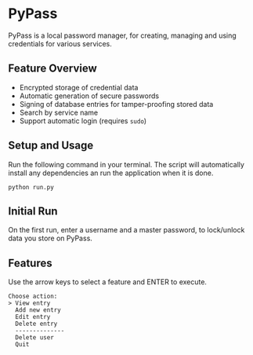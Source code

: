 # PyPass
PyPass is a local password manager, for creating, managing and using credentials for various services.

## Feature Overview
* Encrypted storage of credential data
* Automatic generation of secure passwords
* Signing of database entries for tamper-proofing stored data
* Search by service name
* Support automatic login (requires `sudo`)

## Setup and Usage
Run the following command in your terminal. The script will automatically install any dependencies an run the application when it is done.
```
python run.py
```

## Initial Run
On the first run, enter a username and a master password, to lock/unlock data you store on PyPass.

## Features
Use the arrow keys to select a feature and ENTER to execute.
```
Choose action:
> View entry
  Add new entry
  Edit entry
  Delete entry
  --------------
  Delete user
  Quit
```